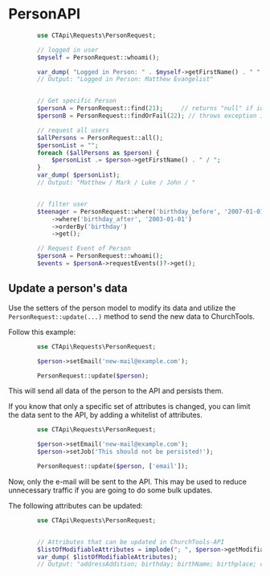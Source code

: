 # PersonAPI

```php
        use CTApi\Requests\PersonRequest;

        // logged in user
        $myself = PersonRequest::whoami();

        var_dump( "Logged in Person: " . $myself->getFirstName() . " " . $myself->getLastName());
        // Output: "Logged in Person: Matthew Evangelist"


        // Get specific Person
        $personA = PersonRequest::find(21);     // returns "null" if id is invalid
        $personB = PersonRequest::findOrFail(22); // throws exception if id is invalid

        // request all users
        $allPersons = PersonRequest::all();
        $personList = "";
        foreach ($allPersons as $person) {
            $personList .= $person->getFirstName() . " / ";
        }
        var_dump( $personList);
        // Output: "Matthew / Mark / Luke / John / "


        // filter user
        $teenager = PersonRequest::where('birthday_before', '2007-01-01')
            ->where('birthday_after', '2003-01-01')
            ->orderBy('birthday')
            ->get();

        // Request Event of Person
        $personA = PersonRequest::whoami();
        $events = $personA->requestEvents()?->get();

```

## Update a person's data

Use the setters of the person model to modify its data and utilize the
`PersonRequest::update(...)` method to send the new data to ChurchTools.

Follow this example:

```php
        use CTApi\Requests\PersonRequest;

        $person->setEmail('new-mail@example.com');

        PersonRequest::update($person);

```

This will send all data of the person to the API and persists them.

If you know that only a specific set of attributes is changed, you can limit the
data sent to the API, by adding a whitelist of attributes.

```php
        use CTApi\Requests\PersonRequest;

        $person->setEmail('new-mail@example.com');
        $person->setJob('This should not be persisted!');

        PersonRequest::update($person, ['email']);

```

Now, only the e-mail will be sent to the API. This may be used to reduce
unnecessary traffic if you are going to do some bulk updates.

The following attributes can be updated:

```php
        use CTApi\Requests\PersonRequest;


        // Attributes that can be updated in ChurchTools-API
        $listOfModifiableAttributes = implode("; ", $person->getModifiableAttributes());
        var_dump( $listOfModifiableAttributes);
        // Output: "addressAddition; birthday; birthName; birthplace; city; country; email; fax; firstName; job; lastName; mobile; nickname; phonePrivate; phoneWork; sexId; street; zip"


```